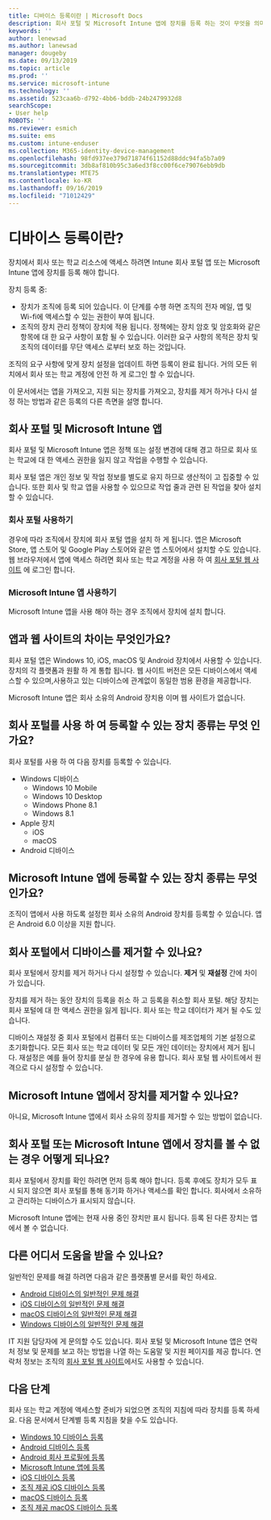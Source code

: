 ```yaml
---
title: 디바이스 등록이란 | Microsoft Docs
description: 회사 포털 및 Microsoft Intune 앱에 장치를 등록 하는 것이 무엇을 의미 하는지 이해 합니다.
keywords: ''
author: lenewsad
ms.author: lanewsad
manager: dougeby
ms.date: 09/13/2019
ms.topic: article
ms.prod: ''
ms.service: microsoft-intune
ms.technology: ''
ms.assetid: 523caa6b-d792-4bb6-bddb-24b2479932d8
searchScope:
- User help
ROBOTS: ''
ms.reviewer: esmich
ms.suite: ems
ms.custom: intune-enduser
ms.collection: M365-identity-device-management
ms.openlocfilehash: 98fd937ee379d71874f61152d88ddc94fa5b7a09
ms.sourcegitcommit: 3db8af810b95c3a6ed3f8cc00f6ce79076ebb9db
ms.translationtype: MTE75
ms.contentlocale: ko-KR
ms.lasthandoff: 09/16/2019
ms.locfileid: "71012429"
---
```

# <a name="what-is-device-enrollment"></a>디바이스 등록이란?
장치에서 회사 또는 학교 리소스에 액세스 하려면 Intune 회사 포털 앱 또는 Microsoft Intune 앱에 장치를 등록 해야 합니다. 

장치 등록 중:

* 장치가 조직에 등록 되어 있습니다. 이 단계를 수행 하면 조직의 전자 메일, 앱 및 Wi-fi에 액세스할 수 있는 권한이 부여 됩니다. 
* 조직의 장치 관리 정책이 장치에 적용 됩니다. 정책에는 장치 암호 및 암호화와 같은 항목에 대 한 요구 사항이 포함 될 수 있습니다. 이러한 요구 사항의 목적은 장치 및 조직의 데이터를 무단 액세스 로부터 보호 하는 것입니다.

조직의 요구 사항에 맞게 장치 설정을 업데이트 하면 등록이 완료 됩니다. 거의 모든 위치에서 회사 또는 학교 계정에 안전 하 게 로그인 할 수 있습니다.  

이 문서에서는 앱을 가져오고, 지원 되는 장치를 가져오고, 장치를 제거 하거나 다시 설정 하는 방법과 같은 등록의 다른 측면을 설명 합니다.  

## <a name="company-portal-and-microsoft-intune-app"></a>회사 포털 및 Microsoft Intune 앱

회사 포털 및 Microsoft Intune 앱은 정책 또는 설정 변경에 대해 경고 하므로 회사 또는 학교에 대 한 액세스 권한을 잃지 않고 작업을 수행할 수 있습니다. 

회사 포털 앱은 개인 정보 및 작업 정보를 별도로 유지 하므로 생산적이 고 집중할 수 있습니다. 또한 회사 및 학교 앱을 사용할 수 있으므로 작업 줄과 관련 된 작업을 찾아 설치할 수 있습니다.  

### <a name="get-company-portal"></a>회사 포털 사용하기

경우에 따라 조직에서 장치에 회사 포털 앱을 설치 하 게 됩니다. 앱은 Microsoft Store, 앱 스토어 및 Google Play 스토어와 같은 앱 스토어에서 설치할 수도 있습니다. 웹 브라우저에서 앱에 액세스 하려면 회사 또는 학교 계정을 사용 하 여 [회사 포털 웹 사이트](https://go.microsoft.com/fwlink/?linkid=2010980) 에 로그인 합니다.  

### <a name="get-microsoft-intune-app"></a>Microsoft Intune 앱 사용하기

Microsoft Intune 앱을 사용 해야 하는 경우 조직에서 장치에 설치 합니다.  

## <a name="whats-the-difference-between-the-apps-and-the-website"></a>앱과 웹 사이트의 차이는 무엇인가요?
회사 포털 앱은 Windows 10, iOS, macOS 및 Android 장치에서 사용할 수 있습니다. 장치의 각 플랫폼과 원활 하 게 통합 됩니다. 웹 사이트 버전은 모든 디바이스에서 액세스할 수 있으며,사용하고 있는 디바이스에 관계없이 동일한 범용 환경을 제공합니다. 

Microsoft Intune 앱은 회사 소유의 Android 장치용 이며 웹 사이트가 없습니다.  

## <a name="what-kind-of-devices-can-you-enroll-with-company-portal"></a>회사 포털를 사용 하 여 등록할 수 있는 장치 종류는 무엇 인가요?
회사 포털를 사용 하 여 다음 장치를 등록할 수 있습니다.  

- Windows 디바이스
  - Windows 10 Mobile
  - Windows 10 Desktop
  - Windows Phone 8.1
  - Windows 8.1
- Apple 장치
    - iOS
    - macOS
- Android 디바이스


## <a name="what-kind-of-devices-can-you-enroll-with-the-microsoft-intune-app"></a>Microsoft Intune 앱에 등록할 수 있는 장치 종류는 무엇 인가요?  
조직이 앱에서 사용 하도록 설정한 회사 소유의 Android 장치를 등록할 수 있습니다. 앱은 Android 6.0 이상을 지원 합니다. 

## <a name="can-you-remove-a-device-from-the-company-portal"></a>회사 포털에서 디바이스를 제거할 수 있나요?
회사 포털에서 장치를 제거 하거나 다시 설정할 수 있습니다. **제거** 및 **재설정** 간에 차이가 있습니다.

장치를 제거 하는 동안 장치의 등록을 취소 하 고 등록을 취소할 회사 포털. 해당 장치는 회사 포털에 대 한 액세스 권한을 잃게 됩니다. 회사 또는 학교 데이터가 제거 될 수도 있습니다. 

디바이스 재설정 중 회사 포털에서 컴퓨터 또는 디바이스를 제조업체의 기본 설정으로 초기화합니다. 모든 회사 또는 학교 데이터 및 모든 개인 데이터는 장치에서 제거 됩니다. 재설정은 예를 들어 장치를 분실 한 경우에 유용 합니다. 회사 포털 웹 사이트에서 원격으로 다시 설정할 수 있습니다.  

## <a name="can-you-remove-a-device-from-the-microsoft-intune-app"></a>Microsoft Intune 앱에서 장치를 제거할 수 있나요?
아니요, Microsoft Intune 앱에서 회사 소유의 장치를 제거할 수 있는 방법이 없습니다.  

## <a name="what-if-i-cant-see-my-device-in-the-company-portal-or-microsoft-intune-app"></a>회사 포털 또는 Microsoft Intune 앱에서 장치를 볼 수 없는 경우 어떻게 되나요?
회사 포털에서 장치를 확인 하려면 먼저 등록 해야 합니다. 등록 후에도 장치가 모두 표시 되지 않으면 회사 포털를 통해 동기화 하거나 액세스를 확인 합니다. 회사에서 소유하고 관리하는 디바이스가 표시되지 않습니다.

Microsoft Intune 앱에는 현재 사용 중인 장치만 표시 됩니다. 등록 된 다른 장치는 앱에서 볼 수 없습니다.  

## <a name="where-else-can-i-go-for-help"></a>다른 어디서 도움을 받을 수 있나요?  
일반적인 문제를 해결 하려면 다음과 같은 플랫폼별 문서를 확인 하세요.  

- [Android 디바이스의 일반적인 문제 해결](check-compliance-on-your-device-android.md)  
- [iOS 디바이스의 일반적인 문제 해결](troubleshoot-your-device-ios.md)
- [macOS 디바이스의 일반적인 문제 해결](troubleshoot-your-device-macos.md)
- [Windows 디바이스의 일반적인 문제 해결](troubleshoot-your-device-windows.md)

IT 지원 담당자에 게 문의할 수도 있습니다. 회사 포털 및 Microsoft Intune 앱은 연락처 정보 및 문제를 보고 하는 방법을 나열 하는 도움말 및 지원 페이지를 제공 합니다. 연락처 정보는 조직의 [회사 포털 웹 사이트](https://go.microsoft.com/fwlink/?linkid=2010980)에서도 사용할 수 있습니다.  

## <a name="next-steps"></a>다음 단계  

회사 또는 학교 계정에 액세스할 준비가 되었으면 조직의 지침에 따라 장치를 등록 하세요. 다음 문서에서 단계별 등록 지침을 찾을 수도 있습니다.

* [Windows 10 디바이스 등록](enroll-windows-10-device.md)
* [Android 디바이스 등록](enroll-device-android-company-portal.md)
* [Android 회사 프로필에 등록](enroll-device-android-work-profile.md)
* [Microsoft Intune 앱에 등록](enroll-device-android-microsoft-intune-app.md)
* [iOS 디바이스 등록](enroll-your-device-in-intune-ios.md)
* [조직 제공 iOS 디바이스 등록](enroll-your-device-dep-ios.md)
* [macOS 디바이스 등록](enroll-your-device-in-intune-macos-cp.md)
* [조직 제공 macOS 디바이스 등록](enroll-company-device-macos.md)


